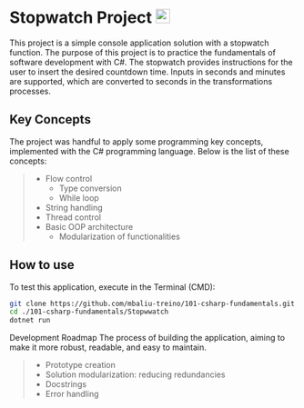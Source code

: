 # Stopwatch Project <img src="https://cdn.jsdelivr.net/gh/devicons/devicon@latest/icons/csharp/csharp-original.svg" height=25/>

This project is a simple console application solution with a stopwatch function. The purpose of this project is to practice the fundamentals of software development with C#. The stopwatch provides instructions for the user to insert the desired countdown time. Inputs in seconds and minutes are supported, which are converted to seconds in the transformations processes.

## Key Concepts

The project was handful to apply some programming key concepts, implemented with the C# programming language. Below is the list of  these concepts:

> * Flow control
>   * Type conversion
>   * While loop
> * String handling
> * Thread control
> * Basic OOP architecture
>   * Modularization of functionalities

## How to use

To test this application, execute in the Terminal (CMD):

```bash
git clone https://github.com/mbaliu-treino/101-csharp-fundamentals.git
cd ./101-csharp-fundamentals/Stopwwatch
dotnet run
```


Development Roadmap
The process of building the application, aiming to make it more robust, readable, and easy to maintain.

> * Prototype creation
> * Solution modularization: reducing redundancies
> * Docstrings
> * Error handling